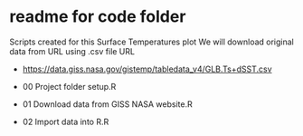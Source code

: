 # readme for code folder

Scripts created for this Surface Temperatures plot
We will download original data from URL using .csv file URL
- https://data.giss.nasa.gov/gistemp/tabledata_v4/GLB.Ts+dSST.csv

- 00 Project folder setup.R
- 01 Download data from GISS NASA website.R
- 02 Import data into R.R